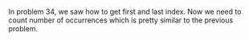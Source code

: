 In problem 34, we saw how to get first and last index. Now we need to count number of occurrences which is pretty
similar to the previous problem.